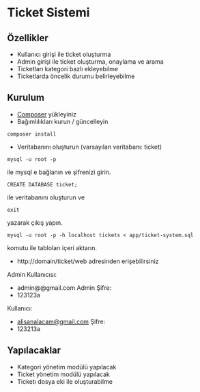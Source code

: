 Ticket Sistemi
==========

## Özellikler ##

- Kullanıcı girişi ile ticket oluşturma
- Admin girişi ile ticket oluşturma, onaylama ve arama
- Ticketları kategori bazlı ekleyebilme
- Ticketlarda öncelik durumu belirleyebilme

## Kurulum

- [Composer](http://getcomposer.org) yükleyiniz
- Bağımlılıkları kurun / güncelleyin

```cli
composer install
```

- Veritabanını oluşturun (varsayılan veritabanı: ticket)

```cli
mysql -u root -p
```
ile mysql e bağlanın ve şifrenizi girin.

```cli
CREATE DATABASE ticket;
```
ile veritabanını oluşturun ve
```cli
exit
```
yazarak çıkış yapın.

```cli
mysql -u root -p -h localhost tickets < app/ticket-system.sql
```

komutu ile tabloları içeri aktarın.

- http://domain/ticket/web adresinden erişebilirsiniz

Admin Kullanıcısı:
- admin@@gmail.com
Admin Şifre:
- 123123a

Kullanıcı:
- alisanalacam@gmail.com
Şifre:
- 123213a

## Yapılacaklar

- Kategori yönetim modülü yapılacak
- Ticket yönetim modülü yapılacak
- Ticketı dosya eki ile oluşturabilme